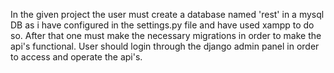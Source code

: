 In the given project the user must create a database named 'rest' in a mysql DB as i have configured in the settings.py file and have used xampp to do so.
After that one must make the necessary migrations in order to make the api's functional.
User should login through the django admin panel in order to access and operate the api's.
